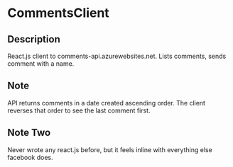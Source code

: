 # CommentsClient

Description
-----------
React.js client to comments-api.azurewebsites.net. Lists comments, sends comment with a name.


Note
-----
API returns comments in a date created ascending order. The client reverses that order to see the last comment first. 


Note Two
--------
Never wrote any react.js before, but it feels inline with everything else facebook does.
